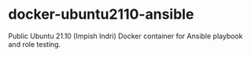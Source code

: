 # docker-ubuntu2110-ansible
Public Ubuntu 21.10 (Impish Indri) Docker container for Ansible playbook and role testing.
